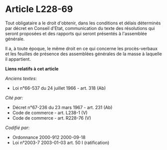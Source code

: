 # Article L228-69

Tout obligataire a le droit d'obtenir, dans les conditions et délais déterminés par décret en Conseil d'Etat, communication
du texte des résolutions qui seront proposées et des rapports qui seront présentés à l'assemblée générale.

Il a, à toute époque, le même droit en ce qui concerne les procès-verbaux et les feuilles de présence des assemblées
générales de la masse à laquelle il appartient.

**Liens relatifs à cet article**

_Anciens textes_:

  - Loi n°66-537 du 24 juillet 1966 - art. 318 (Ab)

_Cité par_:

  - Décret n°67-236 du 23 mars 1967 - art. 231 (Ab)
  - Code de commerce - art. L238-1 (V)
  - Code de commerce - art. R228-76 (V)

_Codifié par_:

  - Ordonnance 2000-912 2000-09-18
  - Loi n°2003-7 2003-01-03 art. 50 I (ratification)
